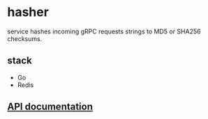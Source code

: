 # hasher

service hashes incoming gRPC requests strings to MD5 or SHA256 checksums.

## stack

- Go
- Redis

## [API documentation](https://response-service-api.postman.co/workspace/My-Workspace~013d3338-a97c-44fc-8cff-6c93af35a98c/collection/68335ba9d4e535b8c74a5ecc?action=share&creator=40031284)
